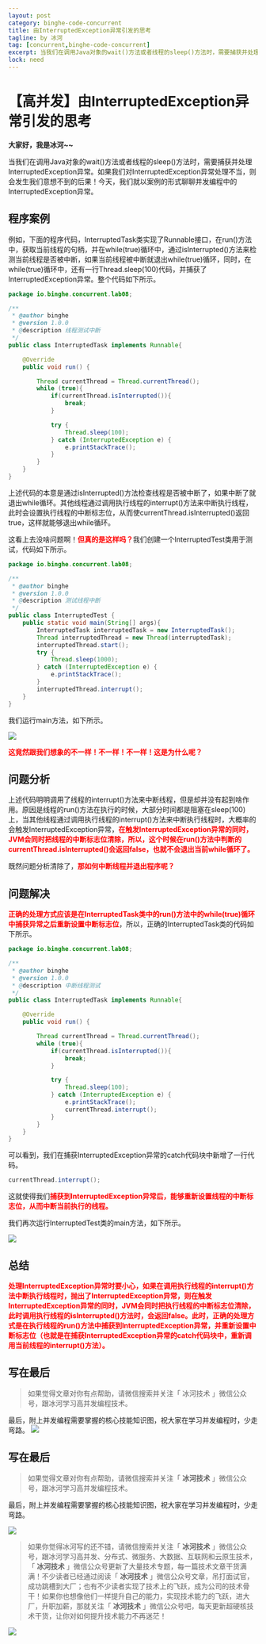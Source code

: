 ```yaml
---
layout: post
category: binghe-code-concurrent
title: 由InterruptedException异常引发的思考
tagline: by 冰河
tag: [concurrent,binghe-code-concurrent]
excerpt: 当我们在调用Java对象的wait()方法或者线程的sleep()方法时，需要捕获并处理InterruptedException异常。如果我们对InterruptedException异常处理不当，则会发生我们意想不到的后果！今天，我们就以案例的形式聊聊并发编程中的InterruptedException异常。
lock: need
---
```


# 【高并发】由InterruptedException异常引发的思考

**大家好，我是冰河~~**

当我们在调用Java对象的wait()方法或者线程的sleep()方法时，需要捕获并处理InterruptedException异常。如果我们对InterruptedException异常处理不当，则会发生我们意想不到的后果！今天，我们就以案例的形式聊聊并发编程中的InterruptedException异常。

## 程序案例

例如，下面的程序代码，InterruptedTask类实现了Runnable接口，在run()方法中，获取当前线程的句柄，并在while(true)循环中，通过isInterrupted()方法来检测当前线程是否被中断，如果当前线程被中断就退出while(true)循环，同时，在while(true)循环中，还有一行Thread.sleep(100)代码，并捕获了InterruptedException异常。整个代码如下所示。

```java
package io.binghe.concurrent.lab08;

/**
 * @author binghe
 * @version 1.0.0
 * @description 线程测试中断
 */
public class InterruptedTask implements Runnable{

    @Override
    public void run() {

        Thread currentThread = Thread.currentThread();
        while (true){
            if(currentThread.isInterrupted()){
                break;
            }

            try {
                Thread.sleep(100);
            } catch (InterruptedException e) {
                e.printStackTrace();
            }
        }
    }
}
```

上述代码的本意是通过isInterrupted()方法检查线程是否被中断了，如果中断了就退出while循环。其他线程通过调用执行线程的interrupt()方法来中断执行线程，此时会设置执行线程的中断标志位，从而使currentThread.isInterrupted()返回true，这样就能够退出while循环。

这看上去没啥问题啊！<font color="#FF0000">**但真的是这样吗？**</font>我们创建一个InterruptedTest类用于测试，代码如下所示。

```java
package io.binghe.concurrent.lab08;

/**
 * @author binghe
 * @version 1.0.0
 * @description 测试线程中断
 */
public class InterruptedTest {
    public static void main(String[] args){
        InterruptedTask interruptedTask = new InterruptedTask();
        Thread interruptedThread = new Thread(interruptedTask);
        interruptedThread.start();
        try {
            Thread.sleep(1000);
        } catch (InterruptedException e) {
            e.printStackTrace();
        }
        interruptedThread.interrupt();
    }
}
```

我们运行main方法，如下所示。

![](https://img-blog.csdnimg.cn/20200317222959371.jpg)

<font color="#FF0000">**这竟然跟我们想象的不一样！不一样！不一样！这是为什么呢？**</font>

## 问题分析

上述代码明明调用了线程的interrupt()方法来中断线程，但是却并没有起到啥作用。原因是线程的run()方法在执行的时候，大部分时间都是阻塞在sleep(100)上，当其他线程通过调用执行线程的interrupt()方法来中断执行线程时，大概率的会触发InterruptedException异常，<font color="#FF0000">**在触发InterruptedException异常的同时，JVM会同时把线程的中断标志位清除，所以，这个时候在run()方法中判断的currentThread.isInterrupted()会返回false，也就不会退出当前while循环了。**</font>

既然问题分析清除了，<font color="#FF0000">**那如何中断线程并退出程序呢？**</font>

## 问题解决

<font color="#FF0000">**正确的处理方式应该是在InterruptedTask类中的run()方法中的while(true)循环中捕获异常之后重新设置中断标志位**</font>，所以，正确的InterruptedTask类的代码如下所示。

```java
package io.binghe.concurrent.lab08;

/**
 * @author binghe
 * @version 1.0.0
 * @description 中断线程测试
 */
public class InterruptedTask implements Runnable{

    @Override
    public void run() {

        Thread currentThread = Thread.currentThread();
        while (true){
            if(currentThread.isInterrupted()){
                break;
            }

            try {
                Thread.sleep(100);
            } catch (InterruptedException e) {
                e.printStackTrace();
                currentThread.interrupt();
            }
        }
    }
}
```

可以看到，我们在捕获InterruptedException异常的catch代码块中新增了一行代码。

```java
currentThread.interrupt();
```

这就使得我们<font color="#FF0000">**捕获到InterruptedException异常后，能够重新设置线程的中断标志位，从而中断当前执行的线程。**</font>

我们再次运行InterruptedTest类的main方法，如下所示。

![](https://img-blog.csdnimg.cn/20200317223121238.jpg)

## 总结

<font color="#FF0000">**处理InterruptedException异常时要小心，如果在调用执行线程的interrupt()方法中断执行线程时，抛出了InterruptedException异常，则在触发InterruptedException异常的同时，JVM会同时把执行线程的中断标志位清除，此时调用执行线程的isInterrupted()方法时，会返回false。此时，正确的处理方式是在执行线程的run()方法中捕获到InterruptedException异常，并重新设置中断标志位（也就是在捕获InterruptedException异常的catch代码块中，重新调用当前线程的interrupt()方法）。**</font>

## 写在最后

> 如果觉得文章对你有点帮助，请微信搜索并关注「 冰河技术 」微信公众号，跟冰河学习高并发编程技术。

最后，附上并发编程需要掌握的核心技能知识图，祝大家在学习并发编程时，少走弯路。
![](https://img-blog.csdnimg.cn/20200502092116324.jpg)

## 写在最后

> 如果觉得文章对你有点帮助，请微信搜索并关注「 **冰河技术** 」微信公众号，跟冰河学习高并发编程技术。


最后，附上并发编程需要掌握的核心技能知识图，祝大家在学习并发编程时，少走弯路。

![](https://img-blog.csdnimg.cn/20200322144644983.jpg?x-oss-process=image/watermark,type_ZmFuZ3poZW5naGVpdGk,shadow_10,text_aHR0cHM6Ly9ibG9nLmNzZG4ubmV0L2wxMDI4Mzg2ODA0,size_16,color_FFFFFF,t_70#pic_center)

> 如果你觉得冰河写的还不错，请微信搜索并关注「 **冰河技术** 」微信公众号，跟冰河学习高并发、分布式、微服务、大数据、互联网和云原生技术，「 **冰河技术** 」微信公众号更新了大量技术专题，每一篇技术文章干货满满！不少读者已经通过阅读「 **冰河技术** 」微信公众号文章，吊打面试官，成功跳槽到大厂；也有不少读者实现了技术上的飞跃，成为公司的技术骨干！如果你也想像他们一样提升自己的能力，实现技术能力的飞跃，进大厂，升职加薪，那就关注「 **冰河技术** 」微信公众号吧，每天更新超硬核技术干货，让你对如何提升技术能力不再迷茫！


![](https://img-blog.csdnimg.cn/20200906013715889.png)


